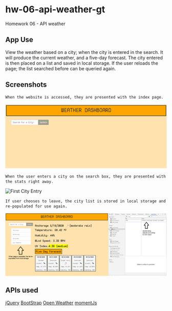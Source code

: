 # hw-06-api-weather-gt
Homework 06 - API weather

## App Use

View the weather based on a city; when the city is entered in the search. It will produce the current weather, and a five-day forecast. The city entered is then placed on a list and saved in local storage. If the user reloads the page; the list searched before can be queried again.

## Screenshots

```
When the website is accessed, they are presented with the index page.
```
![Main page](./assets/index.png)

```
When the user enters a city on the search box, they are presented with the stats right away.
```
![First City Entry](./assets/citycenter.png)

```
If user chooses to leave, the city list is stored in local storage and re-populated for use again.
```
![More Cities Entered](./assets/morecities.png)

## APIs used

[jQuery](https://https://learn.jquery.com/)
[BootStrap](https://www.getbootstrap.com)
[Open Weather](https://www.openweathermap.org/)
[momentJs](https://momentjs.com/)

